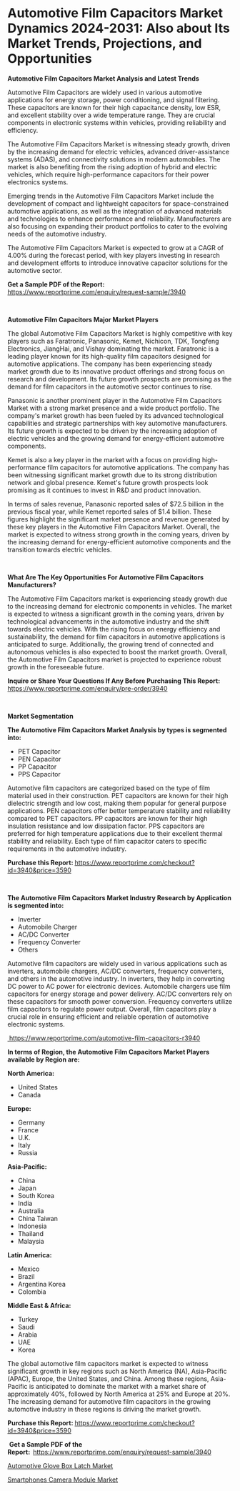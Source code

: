 <p><h1>Automotive Film Capacitors Market Dynamics 2024-2031: Also about Its Market Trends, Projections, and Opportunities</h1></p><p><strong>Automotive Film Capacitors Market Analysis and Latest Trends</strong></p>
<p><p>Automotive Film Capacitors are widely used in various automotive applications for energy storage, power conditioning, and signal filtering. These capacitors are known for their high capacitance density, low ESR, and excellent stability over a wide temperature range. They are crucial components in electronic systems within vehicles, providing reliability and efficiency.</p><p>The Automotive Film Capacitors Market is witnessing steady growth, driven by the increasing demand for electric vehicles, advanced driver-assistance systems (ADAS), and connectivity solutions in modern automobiles. The market is also benefiting from the rising adoption of hybrid and electric vehicles, which require high-performance capacitors for their power electronics systems.</p><p>Emerging trends in the Automotive Film Capacitors Market include the development of compact and lightweight capacitors for space-constrained automotive applications, as well as the integration of advanced materials and technologies to enhance performance and reliability. Manufacturers are also focusing on expanding their product portfolios to cater to the evolving needs of the automotive industry.</p><p>The Automotive Film Capacitors Market is expected to grow at a CAGR of 4.00% during the forecast period, with key players investing in research and development efforts to introduce innovative capacitor solutions for the automotive sector.</p></p>
<p><strong>Get a Sample PDF of the Report:&nbsp;</strong> <a href="https://www.reportprime.com/enquiry/request-sample/3940">https://www.reportprime.com/enquiry/request-sample/3940</a></p>
<p>&nbsp;</p>
<p><strong>Automotive Film Capacitors Major Market Players</strong></p>
<p><p>The global Automotive Film Capacitors Market is highly competitive with key players such as Faratronic, Panasonic, Kemet, Nichicon, TDK, Tongfeng Electronics, JiangHai, and Vishay dominating the market. Faratronic is a leading player known for its high-quality film capacitors designed for automotive applications. The company has been experiencing steady market growth due to its innovative product offerings and strong focus on research and development. Its future growth prospects are promising as the demand for film capacitors in the automotive sector continues to rise.</p><p>Panasonic is another prominent player in the Automotive Film Capacitors Market with a strong market presence and a wide product portfolio. The company's market growth has been fueled by its advanced technological capabilities and strategic partnerships with key automotive manufacturers. Its future growth is expected to be driven by the increasing adoption of electric vehicles and the growing demand for energy-efficient automotive components.</p><p>Kemet is also a key player in the market with a focus on providing high-performance film capacitors for automotive applications. The company has been witnessing significant market growth due to its strong distribution network and global presence. Kemet's future growth prospects look promising as it continues to invest in R&D and product innovation.</p><p>In terms of sales revenue, Panasonic reported sales of $72.5 billion in the previous fiscal year, while Kemet reported sales of $1.4 billion. These figures highlight the significant market presence and revenue generated by these key players in the Automotive Film Capacitors Market. Overall, the market is expected to witness strong growth in the coming years, driven by the increasing demand for energy-efficient automotive components and the transition towards electric vehicles.</p></p>
<p>&nbsp;</p>
<p><strong>What Are The Key Opportunities For Automotive Film Capacitors Manufacturers?</strong></p>
<p><p>The Automotive Film Capacitors market is experiencing steady growth due to the increasing demand for electronic components in vehicles. The market is expected to witness a significant growth in the coming years, driven by technological advancements in the automotive industry and the shift towards electric vehicles. With the rising focus on energy efficiency and sustainability, the demand for film capacitors in automotive applications is anticipated to surge. Additionally, the growing trend of connected and autonomous vehicles is also expected to boost the market growth. Overall, the Automotive Film Capacitors market is projected to experience robust growth in the foreseeable future.</p></p>
<p><strong>Inquire or Share Your Questions If Any Before Purchasing This Report:</strong> <a href="https://www.reportprime.com/enquiry/pre-order/3940">https://www.reportprime.com/enquiry/pre-order/3940</a></p>
<p>&nbsp;</p>
<p><strong>Market Segmentation</strong></p>
<p><strong>The Automotive Film Capacitors Market Analysis by types is segmented into:</strong></p>
<p><ul><li>PET Capacitor</li><li>PEN Capacitor</li><li>PP Capacitor</li><li>PPS Capacitor</li></ul></p>
<p><p>Automotive film capacitors are categorized based on the type of film material used in their construction. PET capacitors are known for their high dielectric strength and low cost, making them popular for general purpose applications. PEN capacitors offer better temperature stability and reliability compared to PET capacitors. PP capacitors are known for their high insulation resistance and low dissipation factor. PPS capacitors are preferred for high temperature applications due to their excellent thermal stability and reliability. Each type of film capacitor caters to specific requirements in the automotive industry.</p></p>
<p><strong>Purchase this Report:&nbsp;</strong><a href="https://www.reportprime.com/checkout?id=3940&price=3590">https://www.reportprime.com/checkout?id=3940&price=3590</a></p>
<p>&nbsp;</p>
<p><strong>The Automotive Film Capacitors Market Industry Research by Application is segmented into:</strong></p>
<p><ul><li>Inverter</li><li>Automobile Charger</li><li>AC/DC Converter</li><li>Frequency Converter</li><li>Others</li></ul></p>
<p><p>Automotive film capacitors are widely used in various applications such as inverters, automobile chargers, AC/DC converters, frequency converters, and others in the automotive industry. In inverters, they help in converting DC power to AC power for electronic devices. Automobile chargers use film capacitors for energy storage and power delivery. AC/DC converters rely on these capacitors for smooth power conversion. Frequency converters utilize film capacitors to regulate power output. Overall, film capacitors play a crucial role in ensuring efficient and reliable operation of automotive electronic systems.</p></p>
<p><a href="https://www.reportprime.com/automotive-film-capacitors-r3940">&nbsp;https://www.reportprime.com/automotive-film-capacitors-r3940</a></p>
<p><strong>In terms of Region, the Automotive Film Capacitors Market Players available by Region are:</strong></p>
<p>
    <p> <strong> North America: </strong>
        <ul>
            <li>United States</li>
            <li>Canada</li>
        </ul>
        </p> 
    <p> <strong> Europe: </strong>
        <ul>
            <li>Germany</li>
            <li>France</li>
            <li>U.K.</li>
            <li>Italy</li>
            <li>Russia</li>
        </ul>
        </p> 
    <p> <strong> Asia-Pacific: </strong>
        <ul>
            <li>China</li>
            <li>Japan</li>
            <li>South Korea</li>
            <li>India</li>
            <li>Australia</li>
            <li>China Taiwan</li>
            <li>Indonesia</li>
            <li>Thailand</li>
            <li>Malaysia</li>
        </ul>
        </p> 
    <p> <strong> Latin America: </strong>
        <ul>
            <li>Mexico</li>
            <li>Brazil</li>
            <li>Argentina Korea</li>
            <li>Colombia</li>
        </ul>
        </p> 
    <p> <strong> Middle East & Africa: </strong>
        <ul>
            <li>Turkey</li>
            <li>Saudi</li>
            <li>Arabia</li>
            <li>UAE</li>
            <li>Korea</li>
        </ul>
    </p>
    </p>
<p><p>The global automotive film capacitors market is expected to witness significant growth in key regions such as North America (NA), Asia-Pacific (APAC), Europe, the United States, and China. Among these regions, Asia-Pacific is anticipated to dominate the market with a market share of approximately 40%, followed by North America at 25% and Europe at 20%. The increasing demand for automotive film capacitors in the growing automotive industry in these regions is driving the market growth.</p></p>
<p><strong>Purchase this Report: </strong><a href="https://www.reportprime.com/checkout?id=3940&price=3590">https://www.reportprime.com/checkout?id=3940&price=3590</a></p>
<p>&nbsp;<strong>Get a Sample PDF of the Report:&nbsp;&nbsp;</strong><a href="https://www.reportprime.com/enquiry/request-sample/3940">https://www.reportprime.com/enquiry/request-sample/3940</a></p>
<p><strong></strong></p>
<p><p><a href="https://view.publitas.com/reportprime-1/automotive-glove-box-latch-market-size-market-outlook-and-market-forecast-2024-to-2031/">Automotive Glove Box Latch Market</a></p><p><a href="https://github.com/LibbySpencer2018/Market-Research-Report-List-1/blob/main/smartphones-camera-module-market.md">Smartphones Camera Module Market</a></p></p>